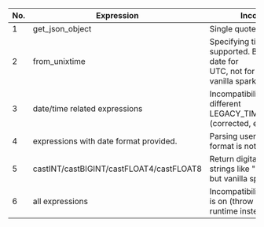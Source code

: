 | No. | Expression                              |                          Incompatibility                            |
| --- | ----------------------------------------|---------------------------------------------------------------------|
|  1  | get_json_object                         | Single quote is not supported.                                      |
|  2  | from_unixtime                           | Specifying timezone is not supported. By default, return date for <br/>UTC, not for local timezone like vanilla spark. |                             |
|  3  | date/time related expressions           | Incompatibility issues for different LEGACY_TIME_PARSER_POLICY <br/>(corrected, exception, legacy). |
|  4  | expressions with date format provided.  | Parsing user-specified date format is not well supported. |
|  5  | castINT/castBIGINT/castFLOAT4/castFLOAT8| Return digital part leading in strings like "123abc" in WSCG, but vanilla spark return null. |
|  6  | all expressions                         | Incompatibility issue when ANSI is on (throw exceptions at runtime instead of return null). |
